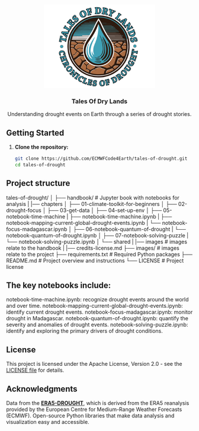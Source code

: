 
<!-- PROJECT LOGO -->
<br />
<div align="center">
    <img src="images/logo-no-bg.png" alt="Logo" width="300">
</div>

  <h3 align="center">Tales Of Dry Lands</h3>

  <p align="center">
    Understanding drought events on Earth through a series of drought stories.

## Getting Started

1. **Clone the repository:**

   ```bash
   git clone https://github.com/ECMWFCode4Earth/tales-of-drought.git
   cd tales-of-drought
   ```

## Project structure

tales-of-drought/
│
├── handbook/                                   # Jupyter book with notebooks for analysis
|   |── chapters
│        ├── 01-climate-toolkit-for-beginners
│        ├── 02-drought-focus
│        ├── 03-get-data
│        ├── 04-set-up-env
│        ├── 05-notebook-time-machine
|               ├── notebook-time-machine.ipynb
|               ├── notebook-mapping-current-global-drought-events.ipynb
|               └── notebook-focus-madagascar.ipynb
│        ├── 06-notebook-quantum-of-drought
|               └── notebook-quantum-of-drought.ipynb
│        ├── 07-notebook-solving-puzzle
|               └── notebook-solving-puzzle.ipynb
│        └── shared
|   |── images                                   # images relate to the handbook
|   |── credits-license.md
├── images/                                     # images relate to the project
├── requirements.txt                            # Required Python packages
├── README.md                                   # Project overview and instructions
└── LICENSE                                     # Project license


## The key notebooks include:

notebook-time-machine.ipynb: recognize drought events around the world and over time.
notebook-mapping-current-global-drought-events.ipynb: identify current drought events.
notebook-focus-madagascar.ipynb: monitor drought in Madagascar.
notebook-quantum-of-drought.ipynb: quantify the severity and anomalies of drought events.
notebook-solving-puzzle.ipynb: identify and exploring the primary drivers of drought conditions.


## License
This project is licensed under the Apache License, Version 2.0 - see the [LICENSE file](https://raw.githubusercontent.com/ECMWFCode4Earth/tales-of-drought/master/LICENSE) for details.


## Acknowledgments
Data from the [**ERA5-DROUGHT**](https://cds.climate.copernicus.eu/cdsapp#!/dataset/dderived-drought-historical?tab=overview), which is derived from the ERA5 reanalysis provided by the European Centre for Medium-Range Weather Forecasts (ECMWF).
Open-source Python libraries that make data analysis and visualization easy and accessible.
